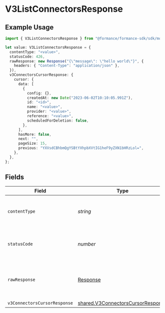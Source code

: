 # V3ListConnectorsResponse

## Example Usage

```typescript
import { V3ListConnectorsResponse } from "@formance/formance-sdk/sdk/models/operations";

let value: V3ListConnectorsResponse = {
  contentType: "<value>",
  statusCode: 426,
  rawResponse: new Response("{\"message\": \"hello world\"}", {
    headers: { "Content-Type": "application/json" },
  }),
  v3ConnectorsCursorResponse: {
    cursor: {
      data: [
        {
          config: {},
          createdAt: new Date("2023-06-02T10:10:05.991Z"),
          id: "<id>",
          name: "<value>",
          provider: "<value>",
          reference: "<value>",
          scheduledForDeletion: false,
        },
      ],
      hasMore: false,
      next: "",
      pageSize: 15,
      previous: "YXVsdCBhbmQgYSBtYXhpbXVtIG1heF9yZXN1bHRzLol=",
    },
  },
};
```

## Fields

| Field                                                                                         | Type                                                                                          | Required                                                                                      | Description                                                                                   |
| --------------------------------------------------------------------------------------------- | --------------------------------------------------------------------------------------------- | --------------------------------------------------------------------------------------------- | --------------------------------------------------------------------------------------------- |
| `contentType`                                                                                 | *string*                                                                                      | :heavy_check_mark:                                                                            | HTTP response content type for this operation                                                 |
| `statusCode`                                                                                  | *number*                                                                                      | :heavy_check_mark:                                                                            | HTTP response status code for this operation                                                  |
| `rawResponse`                                                                                 | [Response](https://developer.mozilla.org/en-US/docs/Web/API/Response)                         | :heavy_check_mark:                                                                            | Raw HTTP response; suitable for custom response parsing                                       |
| `v3ConnectorsCursorResponse`                                                                  | [shared.V3ConnectorsCursorResponse](../../../sdk/models/shared/v3connectorscursorresponse.md) | :heavy_minus_sign:                                                                            | OK                                                                                            |